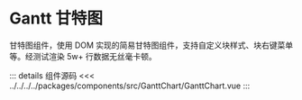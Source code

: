 # Gantt 甘特图

甘特图组件，使用 DOM 实现的简易甘特图组件，支持自定义块样式、块右键菜单等。经测试渲染 5w+ 行数据无丝毫卡顿。

::: details 组件源码
<<< ../../../../packages/components/src/GanttChart/GanttChart.vue
:::